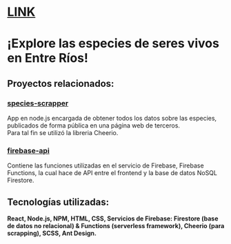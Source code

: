 # [LINK](https://jeronimoek.github.io/species/build/#/explore)

# ¡Explore las especies de seres vivos en Entre Ríos!
## Proyectos relacionados:

### [species-scrapper](https://github.com/jeronimoek/species-scrapper)
App en node.js encargada de obtener todos los datos sobre las especies, publicados de forma pública en una página web de terceros.\
Para tal fin se utilizó la libreria Cheerio.

### [firebase-api](https://github.com/jeronimoek/firebase-api)
Contiene las funciones utilizadas en el servicio de Firebase, Firebase Functions, la cual hace de API entre el frontend y la base de datos NoSQL Firestore.

## Tecnologías utilizadas:
**React, Node.js, NPM, HTML, CSS, Servicios de Firebase: Firestore (base de datos no relacional) & Functions (serverless framework), Cheerio (para scrapping), SCSS, Ant Design.**
